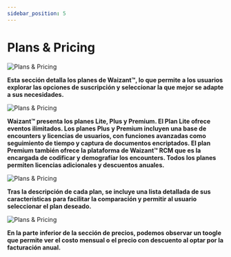 ```yaml
---
sidebar_position: 5
---
```


# Plans & Pricing

![Plans & Pricing](/img/store-usuario/9.png )

**Esta sección detalla los planes de Waizant™, lo que permite a los usuarios explorar las opciones de suscripción y seleccionar la que mejor se adapte a sus necesidades.**

![Plans & Pricing](/img/store-usuario/10.png )

**Waizant™ presenta los planes Lite, Plus y Premium. El Plan Lite ofrece eventos ilimitados. Los planes Plus y Premium incluyen una base de encounters y licencias de usuarios, con funciones avanzadas como seguimiento de tiempo y captura de documentos encriptados. El plan Premium también ofrece la plataforma de Waizant™ RCM que es la encargada de codificar y demografíar los encounters. Todos los planes permiten licencias adicionales y descuentos anuales.**

![Plans & Pricing](/img/store-usuario/11.png )

**Tras la descripción de cada plan, se incluye una lista detallada de sus características para facilitar la comparación y permitir al usuario seleccionar el plan deseado.**

![Plans & Pricing](/img/store-usuario/12.png )

**En la parte inferior de la sección de precios, podemos observar un toogle que permite ver el costo mensual o el precio con descuento al optar por la facturación anual.**
